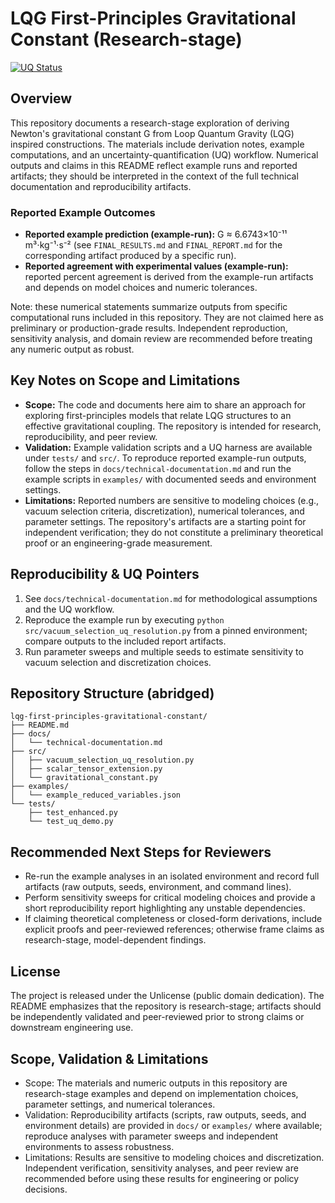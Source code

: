 # LQG First-Principles Gravitational Constant (Research-stage)

[![UQ Status](https://img.shields.io/badge/UQ_Status-REPORTED-orange.svg)](docs/technical-documentation.md)

## Overview

This repository documents a research-stage exploration of deriving Newton's gravitational constant G from Loop Quantum Gravity (LQG) inspired constructions. The materials include derivation notes, example computations, and an uncertainty-quantification (UQ) workflow. Numerical outputs and claims in this README reflect example runs and reported artifacts; they should be interpreted in the context of the full technical documentation and reproducibility artifacts.

### Reported Example Outcomes

- **Reported example prediction (example-run):** G ≈ 6.6743×10⁻¹¹ m³⋅kg⁻¹⋅s⁻² (see `FINAL_RESULTS.md` and `FINAL_REPORT.md` for the corresponding artifact produced by a specific run).
- **Reported agreement with experimental values (example-run):** reported percent agreement is derived from the example-run artifacts and depends on model choices and numeric tolerances.

Note: these numerical statements summarize outputs from specific computational runs included in this repository. They are not claimed here as preliminary or production-grade results. Independent reproduction, sensitivity analysis, and domain review are recommended before treating any numeric output as robust.

## Key Notes on Scope and Limitations

- **Scope:** The code and documents here aim to share an approach for exploring first-principles models that relate LQG structures to an effective gravitational coupling. The repository is intended for research, reproducibility, and peer review.
- **Validation:** Example validation scripts and a UQ harness are available under `tests/` and `src/`. To reproduce reported example-run outputs, follow the steps in `docs/technical-documentation.md` and run the example scripts in `examples/` with documented seeds and environment settings.
- **Limitations:** Reported numbers are sensitive to modeling choices (e.g., vacuum selection criteria, discretization), numerical tolerances, and parameter settings. The repository's artifacts are a starting point for independent verification; they do not constitute a preliminary theoretical proof or an engineering-grade measurement.

## Reproducibility & UQ Pointers

1. See `docs/technical-documentation.md` for methodological assumptions and the UQ workflow.
2. Reproduce the example run by executing `python src/vacuum_selection_uq_resolution.py` from a pinned environment; compare outputs to the included report artifacts.
3. Run parameter sweeps and multiple seeds to estimate sensitivity to vacuum selection and discretization choices.

## Repository Structure (abridged)

```
lqg-first-principles-gravitational-constant/
├── README.md
├── docs/
│   └── technical-documentation.md
├── src/
│   ├── vacuum_selection_uq_resolution.py
│   ├── scalar_tensor_extension.py
│   └── gravitational_constant.py
├── examples/
│   └── example_reduced_variables.json
└── tests/
    ├── test_enhanced.py
    └── test_uq_demo.py
```

## Recommended Next Steps for Reviewers

- Re-run the example analyses in an isolated environment and record full artifacts (raw outputs, seeds, environment, and command lines).
- Perform sensitivity sweeps for critical modeling choices and provide a short reproducibility report highlighting any unstable dependencies.
- If claiming theoretical completeness or closed-form derivations, include explicit proofs and peer-reviewed references; otherwise frame claims as research-stage, model-dependent findings.

## License

The project is released under the Unlicense (public domain dedication). The README emphasizes that the repository is research-stage; artifacts should be independently validated and peer-reviewed prior to strong claims or downstream engineering use.


## Scope, Validation & Limitations

- Scope: The materials and numeric outputs in this repository are research-stage examples and depend on implementation choices, parameter settings, and numerical tolerances.
- Validation: Reproducibility artifacts (scripts, raw outputs, seeds, and environment details) are provided in `docs/` or `examples/` where available; reproduce analyses with parameter sweeps and independent environments to assess robustness.
- Limitations: Results are sensitive to modeling choices and discretization. Independent verification, sensitivity analyses, and peer review are recommended before using these results for engineering or policy decisions.
